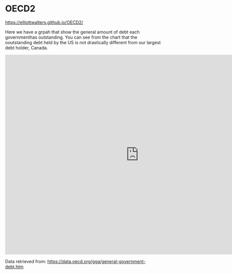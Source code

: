 # OECD2

https://elliottwalters.github.io/OECD2/

Here we have a grpah that show the general amount of debt each governmenthas outstanding. You can see from the chart that the ooutstanding debt held by the US is not drastically different from our largest debt holder, Canada.
<iframe src="https://data.oecd.org/chart/5CMK" width="860" height="645" style="border: 0" mozallowfullscreen="true" webkitallowfullscreen="true" allowfullscreen="true"><a href="https://data.oecd.org/chart/5CMK" target="_blank">OECD Chart: General government debt, Total, % of GDP, Annual, 2015</a></iframe>

Data retrieved from: https://data.oecd.org/gga/general-government-debt.htm
